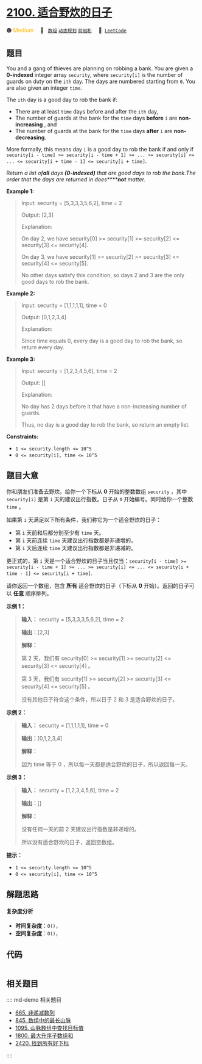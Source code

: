 # [2100. 适合野炊的日子](https://leetcode.com/problems/find-good-days-to-rob-the-bank)

🟠 <font color=#ffb800>Medium</font>&emsp; 🔖&ensp; [`数组`](/leetcode/outline/tag/array.md) [`动态规划`](/leetcode/outline/tag/dynamic-programming.md) [`前缀和`](/leetcode/outline/tag/prefix-sum.md)&emsp; 🔗&ensp;[`LeetCode`](https://leetcode.com/problems/find-good-days-to-rob-the-bank)


## 题目

You and a gang of thieves are planning on robbing a bank. You are given a
**0-indexed** integer array `security`, where `security[i]` is the number of
guards on duty on the `ith` day. The days are numbered starting from `0`. You
are also given an integer `time`.

The `ith` day is a good day to rob the bank if:

  * There are at least `time` days before and after the `ith` day,
  * The number of guards at the bank for the `time` days **before** `i` are **non-increasing** , and
  * The number of guards at the bank for the `time` days **after** `i` are **non-decreasing**.

More formally, this means day `i` is a good day to rob the bank if and only if
`security[i - time] >= security[i - time + 1] >= ... >= security[i] <= ... <=
security[i + time - 1] <= security[i + time]`.

Return _a list of**all** days **(0-indexed)** that are good days to rob the
bank_._The order that the days are returned in does******not** matter._



**Example 1:**

> Input: security = [5,3,3,3,5,6,2], time = 2
> 
> Output: [2,3]
> 
> Explanation:
> 
> On day 2, we have security[0] >= security[1] >= security[2] <= security[3] <= security[4].
> 
> On day 3, we have security[1] >= security[2] >= security[3] <= security[4] <= security[5].
> 
> No other days satisfy this condition, so days 2 and 3 are the only good days to rob the bank.

**Example 2:**

> Input: security = [1,1,1,1,1], time = 0
> 
> Output: [0,1,2,3,4]
> 
> Explanation:
> 
> Since time equals 0, every day is a good day to rob the bank, so return every day.

**Example 3:**

> Input: security = [1,2,3,4,5,6], time = 2
> 
> Output: []
> 
> Explanation:
> 
> No day has 2 days before it that have a non-increasing number of guards.
> 
> Thus, no day is a good day to rob the bank, so return an empty list.

**Constraints:**

  * `1 <= security.length <= 10^5`
  * `0 <= security[i], time <= 10^5`


## 题目大意

你和朋友们准备去野炊。给你一个下标从 **0**  开始的整数数组 `security` ，其中 `security[i]` 是第 `i`
天的建议出行指数。日子从 `0` 开始编号。同时给你一个整数 `time` 。

如果第 `i` 天满足以下所有条件，我们称它为一个适合野炊的日子：

  * 第 `i` 天前和后都分别至少有 `time` 天。
  * 第 `i` 天前连续 `time` 天建议出行指数都是非递增的。
  * 第 `i` 天后连续 `time` 天建议出行指数都是非递减的。

更正式的，第 `i` 天是一个适合野炊的日子当且仅当：`security[i - time] >= security[i - time + 1] >=
... >= security[i] <= ... <= security[i + time - 1] <= security[i + time]`.

请你返回一个数组，包含 **所有** 适合野炊的日子（下标从 **0**  开始）。返回的日子可以 **任意**  顺序排列。



**示例 1：**

> 
> 
> 
> 
> 
> **输入：** security = [5,3,3,3,5,6,2], time = 2
> 
> **输出：**[2,3]
> 
> **解释：**
> 
> 第 2 天，我们有 security[0] >= security[1] >= security[2] <= security[3] <= security[4] 。
> 
> 第 3 天，我们有 security[1] >= security[2] >= security[3] <= security[4] <= security[5] 。
> 
> 没有其他日子符合这个条件，所以日子 2 和 3 是适合野炊的日子。
> 
> 

**示例 2：**

> 
> 
> 
> 
> 
> **输入：** security = [1,1,1,1,1], time = 0
> 
> **输出：**[0,1,2,3,4]
> 
> **解释：**
> 
> 因为 time 等于 0 ，所以每一天都是适合野炊的日子，所以返回每一天。
> 
> 

**示例 3：**

> 
> 
> 
> 
> 
> **输入：** security = [1,2,3,4,5,6], time = 2
> 
> **输出：**[]
> 
> **解释：**
> 
> 没有任何一天的前 2 天建议出行指数是非递增的。
> 
> 所以没有适合野炊的日子，返回空数组。
> 
> 



**提示：**

  * `1 <= security.length <= 10^5`
  * `0 <= security[i], time <= 10^5`


## 解题思路

#### 复杂度分析

- **时间复杂度**：`O()`，
- **空间复杂度**：`O()`，

## 代码

```javascript

```

## 相关题目

:::: md-demo 相关题目
- [665. 非递减数列](https://leetcode.com/problems/non-decreasing-array)
- [845. 数组中的最长山脉](https://leetcode.com/problems/longest-mountain-in-array)
- [1095. 山脉数组中查找目标值](https://leetcode.com/problems/find-in-mountain-array)
- [1800. 最大升序子数组和](https://leetcode.com/problems/maximum-ascending-subarray-sum)
- [2420. 找到所有好下标](https://leetcode.com/problems/find-all-good-indices)

::::

